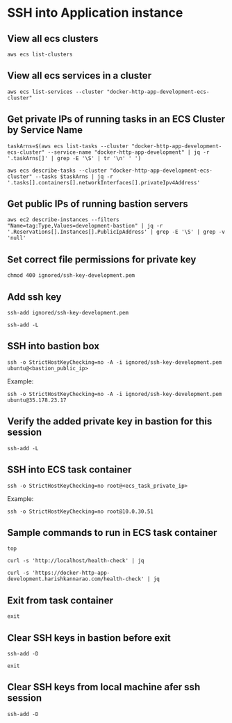 # SSH into Application instance 

## View all ecs clusters

    aws ecs list-clusters

## View all ecs services in a cluster

    aws ecs list-services --cluster "docker-http-app-development-ecs-cluster"

## Get private IPs of running tasks in an ECS Cluster by Service Name

    taskArns=$(aws ecs list-tasks --cluster "docker-http-app-development-ecs-cluster" --service-name "docker-http-app-development" | jq -r '.taskArns[]' | grep -E '\S' | tr '\n' ' ')

    aws ecs describe-tasks --cluster "docker-http-app-development-ecs-cluster" --tasks $taskArns | jq -r '.tasks[].containers[].networkInterfaces[].privateIpv4Address'

## Get public IPs of running bastion servers

    aws ec2 describe-instances --filters "Name=tag:Type,Values=development-bastion" | jq -r '.Reservations[].Instances[].PublicIpAddress' | grep -E '\S' | grep -v 'null'

## Set correct file permissions for private key

    chmod 400 ignored/ssh-key-development.pem

## Add ssh key

    ssh-add ignored/ssh-key-development.pem

    ssh-add -L

## SSH into bastion box

    ssh -o StrictHostKeyChecking=no -A -i ignored/ssh-key-development.pem ubuntu@<bastion_public_ip>

Example:

    ssh -o StrictHostKeyChecking=no -A -i ignored/ssh-key-development.pem ubuntu@35.178.23.17

## Verify the added private key in bastion for this session

    ssh-add -L

## SSH into ECS task container

    ssh -o StrictHostKeyChecking=no root@<ecs_task_private_ip>

Example:

    ssh -o StrictHostKeyChecking=no root@10.0.30.51

## Sample commands to run in ECS task container

    top

    curl -s 'http://localhost/health-check' | jq

    curl -s 'https://docker-http-app-development.harishkannarao.com/health-check' | jq

## Exit from task container

    exit

## Clear SSH keys in bastion before exit

    ssh-add -D 

    exit

## Clear SSH keys from local machine afer ssh session

    ssh-add -D
